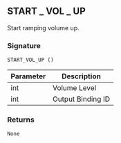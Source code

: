 ## START \_  VOL \_  UP

Start ramping volume up.


### Signature

`START_VOL_UP ()`


| Parameter | Description |
| --- | --- |
| int | Volume Level |
| int | Output Binding ID |


### Returns

`None`